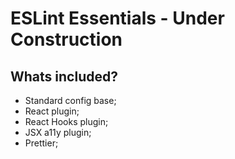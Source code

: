 # ESLint Essentials - Under Construction

## Whats included?

- Standard config base;
- React plugin;
- React Hooks plugin;
- JSX a11y plugin;
- Prettier;
